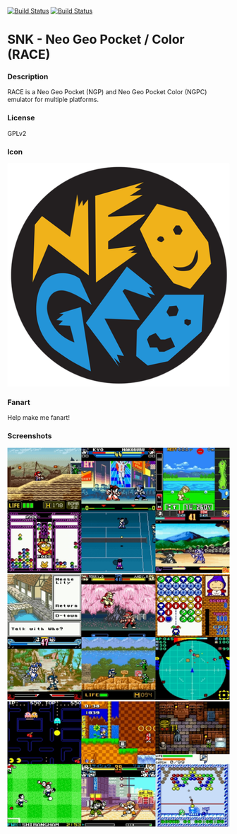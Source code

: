 [![Build Status](https://travis-ci.org/kodi-game/game.libretro.race.svg?branch=master)](https://travis-ci.org/kodi-game/game.libretro.race)
[![Build Status](https://ci.appveyor.com/api/projects/status/github/kodi-game/game.libretro.race?svg=true)](https://ci.appveyor.com/project/kodi-game/game-libretro-race)

# SNK - Neo Geo Pocket / Color (RACE)

### Description

RACE is a Neo Geo Pocket (NGP) and Neo Geo Pocket Color (NGPC) emulator for multiple platforms.

### License

GPLv2

### Icon

![SNK - Neo Geo Pocket / Color (RACE) icon](game.libretro.race/resources/icon.png)

### Fanart

Help make me fanart!

### Screenshots

![SNK - Neo Geo Pocket / Color (RACE) screenshot](game.libretro.race/resources/screenshot-01.jpg)
![SNK - Neo Geo Pocket / Color (RACE) screenshot](game.libretro.race/resources/screenshot-02.jpg)
![SNK - Neo Geo Pocket / Color (RACE) screenshot](game.libretro.race/resources/screenshot-03.jpg)
